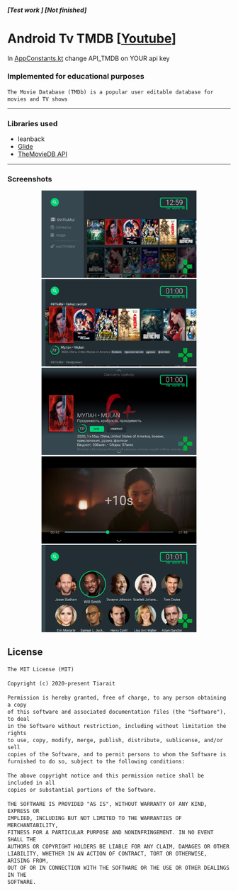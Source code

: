 ##### [Test work ] [Not finished]
# Android Tv TMDB [[Youtube](https://youtu.be/lTzTNSlhPcU)]

In [AppConstants.kt](https://github.com/Tiarait/Android_Tv_TMDB/blob/master/tv/src/main/java/online/noxilab/tmdb/AppConstants.kt) change API_TMDB on YOUR api key

### Implemented for educational purposes
 
    The Movie Database (TMDb) is a popular user editable database for movies and TV shows
    


---
### Libraries used
* leanback
* [Glide](https://github.com/bumptech/glide)
* [TheMovieDB API](https://github.com/holgerbrandl/themoviedbapi)

---

### Screenshots
<p align="center">
  <img src="https://github.com/Tiarait/Android_Tv_TMDB/blob/master/screenshots/tv1.png" width="350" title="hover text">
  <img src="https://github.com/Tiarait/Android_Tv_TMDB/blob/master/screenshots/tv2.png" width="350" title="hover text">
  <img src="https://github.com/Tiarait/Android_Tv_TMDB/blob/master/screenshots/tv3.png" width="350" title="hover text">
  <img src="https://github.com/Tiarait/Android_Tv_TMDB/blob/master/screenshots/tv4.png" width="350" title="hover text">
  <img src="https://github.com/Tiarait/Android_Tv_TMDB/blob/master/screenshots/tv5.png" width="350" title="hover text">
</p>

## License 
```
The MIT License (MIT)

Copyright (c) 2020-present Tiarait

Permission is hereby granted, free of charge, to any person obtaining a copy
of this software and associated documentation files (the "Software"), to deal
in the Software without restriction, including without limitation the rights
to use, copy, modify, merge, publish, distribute, sublicense, and/or sell
copies of the Software, and to permit persons to whom the Software is
furnished to do so, subject to the following conditions:

The above copyright notice and this permission notice shall be included in all
copies or substantial portions of the Software.

THE SOFTWARE IS PROVIDED "AS IS", WITHOUT WARRANTY OF ANY KIND, EXPRESS OR
IMPLIED, INCLUDING BUT NOT LIMITED TO THE WARRANTIES OF MERCHANTABILITY,
FITNESS FOR A PARTICULAR PURPOSE AND NONINFRINGEMENT. IN NO EVENT SHALL THE
AUTHORS OR COPYRIGHT HOLDERS BE LIABLE FOR ANY CLAIM, DAMAGES OR OTHER
LIABILITY, WHETHER IN AN ACTION OF CONTRACT, TORT OR OTHERWISE, ARISING FROM,
OUT OF OR IN CONNECTION WITH THE SOFTWARE OR THE USE OR OTHER DEALINGS IN THE
SOFTWARE.
```
